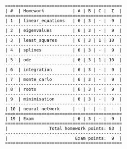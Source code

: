 <pre>
=============================================
| #  | Homework           | A | B | C |  Σ  |
=============================================
| 1  | linear_equations   | 6 | 3 | - |  9  |
---------------------------------------------
| 2  | eigenvalues        | 6 | 3 | - |  9  |
---------------------------------------------
| 3  | least_squares      | 6 | 3 | 1 | 10  |
---------------------------------------------
| 4  | splines            | 6 | 3 | - |  9  |
---------------------------------------------
| 5  | ode                | 6 | 3 | 1 | 10  |
---------------------------------------------
| 6  | integration        | 6 | 3 | - |  9  |
---------------------------------------------
| 7  | monte_carlo        | 6 | 3 | - |  9  |
---------------------------------------------
| 8  | roots              | 6 | 3 | - |  9  |
---------------------------------------------
| 9  | minimisation       | 6 | 3 | - |  9  |
---------------------------------------------
| 10 | neural network     | - | - | - |  -  |
=============================================
| 19 | Exam               | 6 | 3 | - |  9  |
=============================================
|                Total homework points: 83  |
---------------------------------------------
|                          Exam points:  9  |
=============================================
